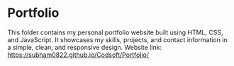 # Portfolio

This folder contains my personal portfolio website built using HTML, CSS, and JavaScript. It showcases my skills, projects, and contact information in a simple, clean, and responsive design.
Website link: https://subham0822.github.io/Codsoft/Portfolio/
